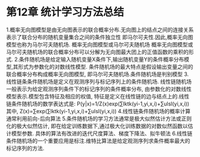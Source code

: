 # 第12章 统计学习方法总结

1.概率无向图模型是由无向图表示的联合概率分布.无向图上的结点之间的连接关系表示了联合分布的随机变量集合之间的条件独立性 即马尔可夫性.因此,概率无向图模型也称为马尔可夫随机场. 概率无向图模型或马尔可夫随机场 概率无向图模型或马尔可夫随机场的联合概率分布可以分解为无向图最大团上的正值函数的乘积的形式.
2.条件随机场是给定输入随机变量X条件下,输出随机变量Y的条件概率分布模型,其形式为参数化的对数线性模型. 条件随机场的最大特点是假设输出变量之间的联合概率分布构成概率无向图模型, 即马尔可夫随机场.条件随机场是判别模型
3.线性链条条件随机场是定义在观测序列与标记序列上的条件随机场. 线性链随机场一般表示为给定观测序列条件下的标记序列的条件概率分布, 由参数化的对数线性模型表示.模型包含特征及相应的权值, 特征是定义在线性链的边与结点上的.线性链条件随机场的数学表达式是: P(y|x)=1/Z(x)exp(∑lktk(yi-1,yi,x,i)+∑ulsl(yi,x,i)) 其中, Z(x)=∑exp(∑lktk(yi-1,yi,x,i)+∑ulsl(yi,x,i))
4.线性链条件随机场的概率计算通常利用前向-后向算法
5.条件随机场的学习方法通常是极大似然估计方法或正则化的极大似然估计, 即在给定训练数据下,通过极大化训练数据的对数似然函数以估计模型参数. 具体的算法有改进的迭代尺度算法、梯度下降法、拟牛顿法
6.线性链条件随机场的一个重要应用是标注.维特比算法是给定观测序列求条件概率最大的标记序列的方法.

